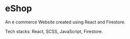 # eShop
 An e commerce Website created using React and Firestore. 
 
 Tech stacks: React, SCSS, JavaScript, Firestore.
